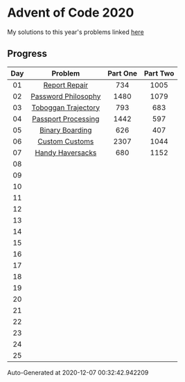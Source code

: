 # Advent of Code 2020

My solutions to this year's problems linked [here](https://adventofcode.com/2020)

## Progress

Day | Problem                                                         | Part One | Part Two | 
:-: | :-------------------------------------------------------------: | :------: | :------: | 
01  | [Report Repair](https://adventofcode.com/2020/day/1)            | 734      | 1005     | 
02  | [Password Philosophy](https://adventofcode.com/2020/day/2)      | 1480     | 1079     | 
03  | [Toboggan Trajectory](https://adventofcode.com/2020/day/3)      | 793      | 683      | 
04  | [Passport Processing](https://adventofcode.com/2020/day/4)      | 1442     | 597      | 
05  | [Binary Boarding](https://adventofcode.com/2020/day/5)          | 626      | 407      | 
06  | [Custom Customs](https://adventofcode.com/2020/day/6)           | 2307     | 1044     | 
07  | [Handy Haversacks](https://adventofcode.com/2020/day/7)         | 680      | 1152     | 
08  | [](https://adventofcode.com/2020/day/8)                         |          |          | 
09  | [](https://adventofcode.com/2020/day/9)                         |          |          | 
10  | [](https://adventofcode.com/2020/day/10)                        |          |          | 
11  | [](https://adventofcode.com/2020/day/11)                        |          |          | 
12  | [](https://adventofcode.com/2020/day/12)                        |          |          | 
13  | [](https://adventofcode.com/2020/day/13)                        |          |          | 
14  | [](https://adventofcode.com/2020/day/14)                        |          |          | 
15  | [](https://adventofcode.com/2020/day/15)                        |          |          | 
16  | [](https://adventofcode.com/2020/day/16)                        |          |          | 
17  | [](https://adventofcode.com/2020/day/17)                        |          |          | 
18  | [](https://adventofcode.com/2020/day/18)                        |          |          | 
19  | [](https://adventofcode.com/2020/day/19)                        |          |          | 
20  | [](https://adventofcode.com/2020/day/20)                        |          |          | 
21  | [](https://adventofcode.com/2020/day/21)                        |          |          | 
22  | [](https://adventofcode.com/2020/day/22)                        |          |          | 
23  | [](https://adventofcode.com/2020/day/23)                        |          |          | 
24  | [](https://adventofcode.com/2020/day/24)                        |          |          | 
25  | [](https://adventofcode.com/2020/day/25)                        |          |          | 


Auto-Generated at 2020-12-07 00:32:42.942209